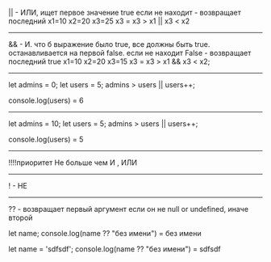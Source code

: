 || - ИЛИ, ищет первое значение true
если не находит - возвращает последний
x1=10
x2=20
x3=25
x3 = x3 > x1 || x3 < x2
_________________________

&& - И. что б выражение было true, все должны быть true. останавливается на первой false.
если не находит False - возвращает последний true
x1=10
x2=20
x3=15
x3 = x3 > x1 && x3 < x2;
__________________________


let admins = 0;
let users = 5;
admins > users || users++;

console.log(users) = 6
_____
let admins = 10;
let users = 5;
admins > users || users++;

console.log(users) = 5

______________________
!!!!приоритет Не  больше чем И ,  ИЛИ 
______________________________
! - НЕ
_______________________________

?? - возвращает первый аргумент если он не null or undefined, иначе второй

let name;
console.log(name ?? "без имени") = без имени

let name = 'sdfsdf';
console.log(name ?? "без имени") = sdfsdf


